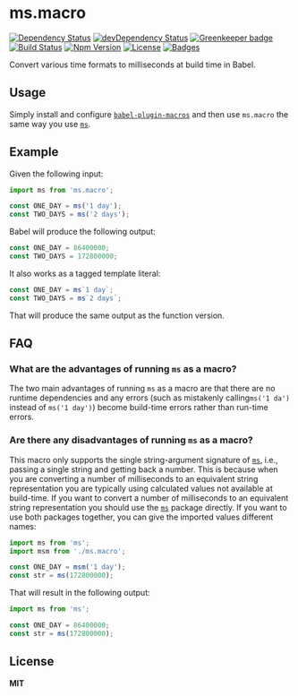 # ms.macro

[![Dependency Status](https://img.shields.io/david/knpwrs/ms.macro.svg)](https://david-dm.org/knpwrs/ms.macro)
[![devDependency Status](https://img.shields.io/david/dev/knpwrs/ms.macro.svg)](https://david-dm.org/knpwrs/ms.macro#info=devDependencies)
[![Greenkeeper badge](https://badges.greenkeeper.io/knpwrs/ms.macro.svg)](https://greenkeeper.io/)
[![Build Status](https://img.shields.io/travis/knpwrs/ms.macro.svg)](https://travis-ci.org/knpwrs/ms.macro)
[![Npm Version](https://img.shields.io/npm/v/ms.macro.svg)](https://www.npmjs.com/package/ms.macro)
[![License](https://img.shields.io/badge/license-MIT-blue.svg)](https://opensource.org/licenses/MIT)
[![Badges](https://img.shields.io/badge/badges-7-orange.svg)](http://shields.io/)

Convert various time formats to milliseconds at build time in Babel.

## Usage

Simply install and configure [`babel-plugin-macros`] and then use `ms.macro`
the same way you use [`ms`].

## Example

Given the following input:

```js
import ms from 'ms.macro';

const ONE_DAY = ms('1 day');
const TWO_DAYS = ms('2 days');
```

Babel will produce the following output:

```js
const ONE_DAY = 86400000;
const TWO_DAYS = 172800000;
```

It also works as a tagged template literal:

```js
const ONE_DAY = ms`1 day`;
const TWO_DAYS = ms`2 days`;
```

That will produce the same output as the function version.

## FAQ

### What are the advantages of running `ms` as a macro?

The two main advantages of running `ms` as a macro are that there are no
runtime dependencies and any errors (such as mistakenly calling`ms('1 da')`
instead of `ms('1 day')`) become build-time errors rather than run-time errors.

### Are there any disadvantages of running `ms` as a macro?

This macro only supports the single string-argument signature of [`ms`], i.e.,
passing a single string and getting back a number. This is because when you are
converting a number of milliseconds to an equivalent string representation you
are typically using calculated values not available at build-time. If you want
to convert a number of milliseconds to an equivalent string representation you
should use the [`ms`] package directly. If you want to use both packages
together, you can give the imported values different names:

```js
import ms from 'ms';
import msm from './ms.macro';

const ONE_DAY = msm('1 day');
const str = ms(172800000);
```

That will result in the following output:

```js
import ms from 'ms';

const ONE_DAY = 86400000;
const str = ms(172800000);
```

## License

**MIT**

[`babel-plugin-macros`]: https://github.com/kentcdodds/babel-plugin-macros "babel-plugin-macros"
[`ms`]: https://github.com/zeit/ms "ms"
